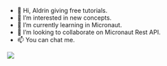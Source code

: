 - 👋 Hi, Aldrin giving free tutorials.
- 👀 I’m interested in new concepts.
- 🌱 I’m currently learning in Micronaut.
- 💞️ I’m looking to collaborate on Micronaut Rest API.
- 📫 You can chat me.

![](https://komarev.com/ghpvc/?username=renboy1222&color=green)
<!---
renboy1222/renboy1222 is a ✨ special ✨ repository because its `README.md` (this file) appears on your GitHub profile.
You can click the Preview link to take a look at your changes.
--->
